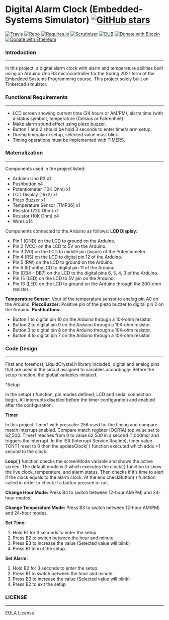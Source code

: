 # Digital Alarm Clock (Embedded-Systems Simulator) [![GitHub stars](https://img.shields.io/github/stars/badges/shields.svg?style=social&label=Stars)](https://github.com/buraktokman/Digital-Alarm-Clock---Embedded-Systems/)

[![Travis](https://img.shields.io/travis/rust-lang/rust.svg)](https://github.com/buraktokman/Digital-Alarm-Clock---Embedded-Systems)
[![Repo](https://img.shields.io/badge/source-GitHub-303030.svg?maxAge=3600&style=flat-square)](https://github.com/buraktokman/Digital-Alarm-Clock---Embedded-Systems)
[![Requires.io](https://img.shields.io/requires/github/celery/celery.svg)](https://requires.io/github/buraktokman/Digital-Alarm-Clock---Embedded-Systems/requirements/?branch=master)
[![Scrutinizer](https://img.shields.io/scrutinizer/g/filp/whoops.svg)](https://github.com/buraktokman/Digital-Alarm-Clock---Embedded-Systems)
[![DUB](https://img.shields.io/dub/l/vibe-d.svg)](https://choosealicense.com/licenses/mit/)
[![Donate with Bitcoin](https://img.shields.io/badge/Donate-BTC-orange.svg)](https://blockchain.info/address/17dXgYr48j31myKiAhnM5cQx78XBNyeBWM)
[![Donate with Ethereum](https://img.shields.io/badge/Donate-ETH-blue.svg)](https://etherscan.io/address/91dd20538de3b48493dfda212217036257ae5150)


### Introduction
------
In this project, a digital alarm clock with alarm and temperature abilities built using an Arduino Uno R3 microcontroller for the Spring 2021 term of the Embedded Systems Programming course. This project solely built on Tinkercad simulator.


### Functional Requirements
------
- LCD screen showing current time (24 hours or AM/PM), alarm time (with a status symbol), temperature (Celsius or Fahrenheit)
- Make alarm sound effect using piezo buzzer.
- Button 1 and 2 should be hold 3 seconds to enter time/alarm setup.
- During time/alarm setup, selected value must blink.
- Timing operations must be implemented with TIMERS.


### Materialization
------
Components used in the project listed:
- Arduino Uno R3 x1
- Pushbutton x4
- Potentiometer (10K Ohm) x1
- LCD Display (16x2) x1
- Piezo Buzzer x1
- Temperature Sensor [TMP36] x1
- Resistor (220 Ohm) x1
- Resistor (10K Ohm) x4
- Wires x14

Components connected to the Arduino as follows:
**LCD Display:**
- Pin 1 (GND) on the LCD to ground on the Arduino.
- Pin 2 (VCC) on the LCD to 5V on the Arduino.
- Pin 3 (V0) on the LCD to middle pin (wiper) of the Potentiometer.
- Pin 4 (RS) on the LCD to digital pin 12 of the Arduino.
- Pin 5 (RW) on the LCD to ground on the Arduino.
- Pin 6 (E) ontheLCD to digital pin 11 of the Arduino.
- Pin (DB4 – DB7) on the LCD to the digital pins 6, 5, 4, 3 of the Arduino.
- Pin 15 (LED) on the LCD to 5V pin on the Arduino.
- Pin 16 (LED) on the LCD to ground on the Arduino through the 200-ohm resistor.

**Temperature Sensor:** Vout of the temperature sensor to analog pin A0 on the Arduino.
**PiezoBuzzer:** Positive pin of the piezo buzzer to digital pin 2 on the Arduino.
**Pushbuttons:**
- Button 1 to digital pin 10 on the Arduino through a 10K-ohm resistor.
- Button 2 to digital pin 9 on the Arduino through a 10K-ohm resistor.
- Button 3 to digital pin 8 on the Arduino through a 10K-ohm resistor.
- Button 4 to digital pin 7 on the Arduino through a 10K-ohm resistor.


### Code Design
------
First and foremost, LiquidCrystal.h library included, digital and analog pins that are used in the circuit assigned to variables accordingly. Before the setup function, the global variables
initiated.

**Setup*

In the setup( ) function, pin modes defined, LCD and serial connection begin. All interrupts disabled before the timer configuration and enabled after the configuration.

**Timer**

In this project Timer1 with prescaler 256 used for the timing and compare match interrupt enabled. Compare match register (OCR1A) top value set to 62,500.
Timer1 reaches from 0 to value 62,500 in a second (1,000ms) and triggers the interrupt. In the ISR (Interrupt Service Routine), timer value TCNT1 reset to 0 then the updateClock( ) function executed which adds +1 second to the clock.

**Loop( )** function checks the screenMode variable and shows the active screen. The default mode is 0 which executes the clock( ) function to show the live clock, temperature, and alarm status. Then checks if it’s time to alert if the clock equals to the alarm clock.
At the end checkButton( ) function called in order to check if a button pressed or not.

**Change Hour Mode:** Press B4 to switch between 12-hour AM/PM) and 24-hour modes.

**Change Temperature Mode:** Press B3 to switch between 12-hour AM/PM) and 24-hour modes.

**Set Time:**
1. Hold B1 for 3 seconds to enter the setup.
2. Press B2 to switch between the hour and minute.
3. Press B3 to increase the value (Selected value will blink)
4. Press B1 to exit the setup.

**Set Alarm:**
1. Hold B2 for 3 seconds to enter the setup.
2. Press B1 to switch between the hour and minute.
3. Press B3 to increase the value (Selected value will blink)
4. Press B2 to exit the setup


### LICENSE
------

EULA License
